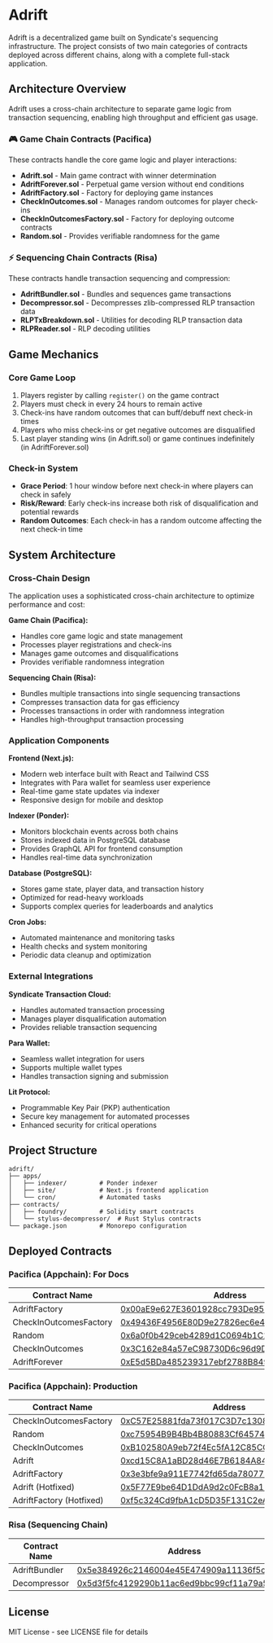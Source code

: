 # Adrift

Adrift is a decentralized game built on Syndicate's sequencing infrastructure. The project consists of two main categories of contracts deployed across different chains, along with a complete full-stack application.

## Architecture Overview

Adrift uses a cross-chain architecture to separate game logic from transaction sequencing, enabling high throughput and efficient gas usage.

### 🎮 Game Chain Contracts (Pacifica)
These contracts handle the core game logic and player interactions:
- **Adrift.sol** - Main game contract with winner determination
- **AdriftForever.sol** - Perpetual game version without end conditions
- **AdriftFactory.sol** - Factory for deploying game instances
- **CheckInOutcomes.sol** - Manages random outcomes for player check-ins
- **CheckInOutcomesFactory.sol** - Factory for deploying outcome contracts
- **Random.sol** - Provides verifiable randomness for the game

### ⚡ Sequencing Chain Contracts (Risa)
These contracts handle transaction sequencing and compression:
- **AdriftBundler.sol** - Bundles and sequences game transactions
- **Decompressor.sol** - Decompresses zlib-compressed RLP transaction data
- **RLPTxBreakdown.sol** - Utilities for decoding RLP transaction data
- **RLPReader.sol** - RLP decoding utilities

## Game Mechanics

### Core Game Loop
1. Players register by calling `register()` on the game contract
2. Players must check in every 24 hours to remain active
3. Check-ins have random outcomes that can buff/debuff next check-in times
4. Players who miss check-ins or get negative outcomes are disqualified
5. Last player standing wins (in Adrift.sol) or game continues indefinitely (in AdriftForever.sol)

### Check-in System
- **Grace Period**: 1 hour window before next check-in where players can check in safely
- **Risk/Reward**: Early check-ins increase both risk of disqualification and potential rewards
- **Random Outcomes**: Each check-in has a random outcome affecting the next check-in time

## System Architecture

### Cross-Chain Design
The application uses a sophisticated cross-chain architecture to optimize performance and cost:

**Game Chain (Pacifica):**
- Handles core game logic and state management
- Processes player registrations and check-ins
- Manages game outcomes and disqualifications
- Provides verifiable randomness integration

**Sequencing Chain (Risa):**
- Bundles multiple transactions into single sequencing transactions
- Compresses transaction data for gas efficiency
- Processes transactions in order with randomness integration
- Handles high-throughput transaction processing

### Application Components

**Frontend (Next.js):**
- Modern web interface built with React and Tailwind CSS
- Integrates with Para wallet for seamless user experience
- Real-time game state updates via indexer
- Responsive design for mobile and desktop

**Indexer (Ponder):**
- Monitors blockchain events across both chains
- Stores indexed data in PostgreSQL database
- Provides GraphQL API for frontend consumption
- Handles real-time data synchronization

**Database (PostgreSQL):**
- Stores game state, player data, and transaction history
- Optimized for read-heavy workloads
- Supports complex queries for leaderboards and analytics

**Cron Jobs:**
- Automated maintenance and monitoring tasks
- Health checks and system monitoring
- Periodic data cleanup and optimization

### External Integrations

**Syndicate Transaction Cloud:**
- Handles automated transaction processing
- Manages player disqualification automation
- Provides reliable transaction sequencing

**Para Wallet:**
- Seamless wallet integration for users
- Supports multiple wallet types
- Handles transaction signing and submission

**Lit Protocol:**
- Programmable Key Pair (PKP) authentication
- Secure key management for automated processes
- Enhanced security for critical operations

## Project Structure
```
adrift/
├── apps/
│   ├── indexer/         # Ponder indexer
│   ├── site/            # Next.js frontend application
│   └── cron/            # Automated tasks
├── contracts/
│   ├── foundry/         # Solidity smart contracts
│   └── stylus-decompressor/  # Rust Stylus contracts
└── package.json         # Monorepo configuration
```


## Deployed Contracts

### Pacifica (Appchain): For Docs

| Contract Name                 | Address                                                                                                                       |
| ----------------------------  | ----------------------------------------------------------------------------------------------------------------------------- |
| AdriftFactory                 | [0x00aE9e627E3601928cc793De95923346564aC62C](https://pacifica.explorer.testnet.syndicate.io/address/0x00aE9e627E3601928cc793De95923346564aC62C) |
| CheckInOutcomesFactory        | [0x49436F4956E80D9e27826ec6e43f06b9a4E54C69](https://pacifica.explorer.testnet.syndicate.io/address/0x49436F4956E80D9e27826ec6e43f06b9a4E54C69) |
| Random                        | [0x6a0f0b429ceb4289d1C0694b1C11542A70148EBE](https://pacifica.explorer.testnet.syndicate.io/address/0x6a0f0b429ceb4289d1C0694b1C11542A70148EBE) |
| CheckInOutcomes               | [0x3C162e84a57eC98730D6c96d9D268Eb323Ba7338](https://pacifica.explorer.testnet.syndicate.io/address/0x3C162e84a57eC98730D6c96d9D268Eb323Ba7338) |
| AdriftForever                 | [0xE5d5BDa485239317ebf2788B849f53cE9B63a64B](https://pacifica.explorer.testnet.syndicate.io/address/0xE5d5BDa485239317ebf2788B849f53cE9B63a64B) |

### Pacifica (Appchain): Production

| Contract Name                 | Address                                                                                                                       |
| ----------------------------  | ----------------------------------------------------------------------------------------------------------------------------- |
| CheckInOutcomesFactory        | [0xC57E25881fda73f017C3D7c1308d00B1a358409e](https://pacifica.explorer.testnet.syndicate.io/address/0xC57E25881fda73f017C3D7c1308d00B1a358409e) |
| Random                        | [0xc75954B9B4Bb4B80883Cf645744612138b7e4870](https://pacifica.explorer.testnet.syndicate.io/address/0xc75954B9B4Bb4B80883Cf645744612138b7e4870) |
| CheckInOutcomes               | [0xB102580A9eb72f4Ec5fA12C85CCFB30D5C016Ff0](https://pacifica.explorer.testnet.syndicate.io/address/0xB102580A9eb72f4Ec5fA12C85CCFB30D5C016Ff0) |
| Adrift                        | [0xcd15C8A1aBD28d46E7B6184A848DA9f9cFCda628](https://pacifica.explorer.testnet.syndicate.io/address/0xcd15C8A1aBD28d46E7B6184A848DA9f9cFCda628) |
| AdriftFactory                 | [0x3e3bfe9a911E7742fd65da7807773b4CD2e2B4Fd](https://pacifica.explorer.testnet.syndicate.io/address/0x3e3bfe9a911E7742fd65da7807773b4CD2e2B4Fd) |
| Adrift (Hotfixed)             | [0x5F77E9be64D1DdA9d2c0FcB8a1E0d8c1E867ECa2](https://pacifica.explorer.testnet.syndicate.io/address/0x5F77E9be64D1DdA9d2c0FcB8a1E0d8c1E867ECa2) |
| AdriftFactory (Hotfixed)      | [0xf5c324Cd9fbA1cD5D35F131C2eA7808A55942DE1](https://pacifica.explorer.testnet.syndicate.io/address/0xf5c324Cd9fbA1cD5D35F131C2eA7808A55942DE1) |

### Risa (Sequencing Chain)
| Contract Name                 | Address                                                                                                                       |
| ----------------------------  | ----------------------------------------------------------------------------------------------------------------------------- |
| AdriftBundler                 | [0x5e384926c2146004e45E474909a11136f5cAb561](https://risa-testnet.explorer.alchemy.com/address/0x5e384926c2146004e45E474909a11136f5cAb561) |
| Decompressor                  | [0x5d3f5fc4129290b11ac6ed9bbc99cf11a79a5ef0](https://risa-testnet.explorer.alchemy.com/address/0x5d3f5fc4129290b11ac6ed9bbc99cf11a79a5ef0) |

## License

MIT License - see LICENSE file for details


